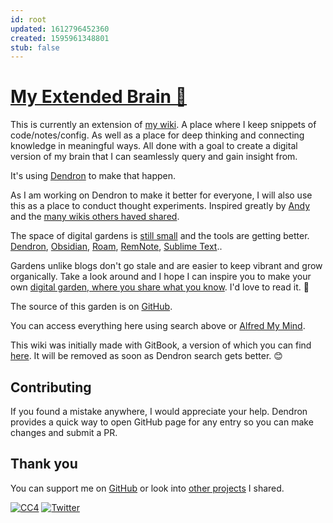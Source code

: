 ```yaml
---
id: root
updated: 1612796452360
created: 1595961348801
stub: false
---
```


# [My Extended Brain 🌿](https://epictools.dev/)

This is currently an extension of [my wiki](https://wiki.nikitavoloboev.xyz). A place where I keep snippets of code/notes/config. As well as a place for deep thinking and connecting knowledge in meaningful ways. All done with a goal to create a digital version of my brain that I can seamlessly query and gain insight from.

It's using [Dendron](https://dendron.so) to make that happen.

As I am working on Dendron to make it better for everyone, I will also use this as a place to conduct thought experiments. Inspired greatly by [Andy](https://andymatuschak.org/) and the [many wikis others haved shared](https://wiki.nikitavoloboev.xyz/other/wiki-workflow#similar-wikis-i-liked).

The space of digital gardens is [still small](https://github.com/MaggieAppleton/digital-gardeners) and the tools are getting better. [Dendron](https://dendron.so), [Obsidian](https://obsidian.md), [Roam](https://roamresearch.com), [RemNote](https://www.remnote.io), [Sublime Text](https://www.sublimetext.com)..

Gardens unlike blogs don't go stale and are easier to keep vibrant and grow organically. Take a look around and I hope I can inspire you to make your own [digital garden, where you share what you know](https://wiki.nikitavoloboev.xyz/#grow-your-own-digital-garden). I'd love to read it. 🌱

The source of this garden is on [GitHub](https://github.com/nikitavoloboev/epictools.dev).

You can access everything here using search above or [Alfred My Mind](https://github.com/nikitavoloboev/alfred-my-mind).

This wiki was initially made with GitBook, a version of which you can find [here](https://code.nikitavoloboev.xyz). It will be removed as soon as Dendron search gets better. 😊

## Contributing

If you found a mistake anywhere, I would appreciate your help. Dendron provides a quick way to open GitHub page for any entry so you can make changes and submit a PR.

## Thank you

You can support me on [GitHub](https://github.com/sponsors/nikitavoloboev) or look into [other projects](https://nikitavoloboev.xyz/projects) I shared.

[![CC4](https://img.shields.io/badge/license-CC4-0a0a0a.svg?style=flat&colorA=0a0a0a)](https://creativecommons.org/licenses/by/4.0/) [![Twitter](http://bit.ly/nikitatweet)](https://twitter.com/nikitavoloboev)

